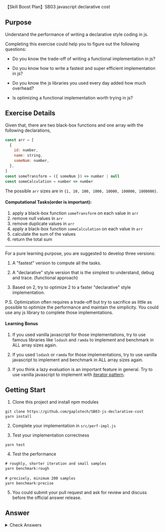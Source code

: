 【Skill Boost Plan】SB03 javascript declarative cost

## Purpose

Understand the performance of writing a declarative style coding in js.

Completing this exercise could help you to figure out the following questions:

- Do you know the trade-off of writing a functional implementation in js?

- Do you know how to write a fastest and super efficient implementation in js?

- Do you know the js libraries you used every day added how much overhead?

- Is optimizing a functional implementation worth trying in js?

## Exercise Details

Given that, there are two black-box functions and one array with the following
declarations,

```js
const arr = [
  {
    id: number,
    name: string,
    someNum: number,
  },
]
const someTransform = ({ someNum }) => number | null
const someCalculation = number => number
```

The possible `arr` sizes are in `{1, 10, 100, 1000, 10000, 100000, 1000000}`.

#### Computational Tasks(order is important):

1.  apply a black-box function `someTransform` on each value in `arr`
2.  remove null values in `arr`
3.  remove duplicate values in `arr`
4.  apply a black-box function `someCalculation` on each value in `arr`
5.  calculate the sum of the values
6.  return the total sum

---

For a pure learning purpose, you are suggested to develop three versions:

1. A "fastest" version to compute all the tasks.

2. A "declarative" style version that is the simplest to understand, debug and trace.
   (functional approach)

3. Based on 2, try to optimize 2 to a faster "declarative" style implementation.

P.S. Optimization often requires a trade-off but try to sacrifice as little as possible to
optimize the performance and maintain the simplicity. You could use any js library to
complete those implementations.

#### Learning Bonus

1. If you used vanilla javascript for those implementations, try to use famous libraries
   like `lodash` and `ramda` to implement and benchmark in ALL array sizes again.

2. If you used `lodash` or `ramda` for those implementations, try to use vanilla
   javascript to implement and benchmark in ALL array sizes again.

3. If you think a lazy evaluation is an important feature in general. Try to use vanilla
   javascript to implement with
   [iterator pattern](https://developer.mozilla.org/en-US/docs/Web/JavaScript/Guide/Iterators_and_Generators#Iterators).

## Getting Start

1. Clone this project and install npm modules

```
git clone https://github.com/gaplotech/SB03-js-declarative-cost
yarn install
```

2. Complete your implementation in `src/perf-impl.js`

3. Test your implementation correctness

```
yarn test
```

4. Test the performance

```
# roughly, shorter iteration and small samples
yarn benchmark:rough

# precisely, minimum 200 samples
yarn benchmark:precise
```

5. You could submit your pull request and ask for review and discuss before the official
   answer release.

## Answer

<details>
  <summary>Check Answers</summary>

**A short answer and conclusion will be posted on 7/Sep 2020.**

**(TLDR;)** If you have no time to complete this exercise, you could read my comprehensive
[R&D findings(implemented 20 versions)](https://www.patreon.com/posts/41204692) via
Patreon.

#### Sneak Peek

![sneak peek](js-benchmark-sneak-peek.jpg)

To get an accurate benchmark, we need to make sure the benchmark environment has no
significant workload, no performance thermal throttling, and no affection with noisy
neighbour(if VM). That's why I have rented a
[packet bare metal machine (t1.small.x86) in NTR](https://www.packet.com/cloud/servers/t1-small/)
to perform the benchmark with a minimum 1000 samples for each benchmark.

As a result, the whole benchmark `1000 sample * 20 implementations * 7 sizes` takes 16.44
hours to run! The final result is stunning and fascinating! Combined with the source code
provided in Patreon, it is a good insight into declarative style, performance, and
functional optimizations techniques. It helps you to make a better development decision to
solve different challenges.

[Early Access - JS Benchmark in 20 different implementations for same purpose](https://www.patreon.com/posts/41204692)

</details>
